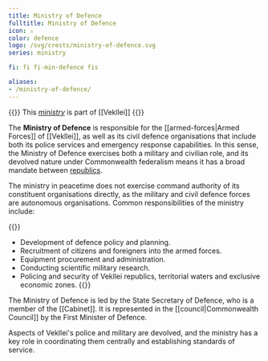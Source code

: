 ```yaml
---
title: Ministry of Defence
fulltitle: Ministry of Defence
icon: ⚔️
color: defence
logo: /svg/crests/ministry-of-defence.svg
series: ministry

fi: fi fi-min-defence fis

aliases:
- /ministry-of-defence/
---
```

{{<note series>}}
 This *[ministry](/ministries/)* is part of [[Vekllei]]
{{</note>}}

The <span class="fi fi-min-defence fis"></span> **Ministry of Defence** is responsible for the [[armed-forces|Armed Forces]] of [[Vekllei]], as well as its civil defence organisations that include both its police services and emergency response capabilities. In this sense, the Ministry of Defence exercises both a military and civilian role, and its devolved nature under Commonwealth federalism means it has a broad mandate between [republics](/republics/).

The ministry in peacetime does not exercise command authority of its constituent organisations directly, as the military and civil defence forces are autonomous organisations. Common responsibilities of the ministry include:

{{<note>}}
* Development of defence policy and planning.
* Recruitment of citizens and foreigners into the armed forces.
* Equipment procurement and administration.
* Conducting scientific military research.
* Policing and security of Vekllei republics, territorial waters and exclusive economic zones.
{{</note>}}

The Ministry of Defence is led by the State Secretary of Defence, who is a member of the [[Cabinet]]. It is represented in the [[council|Commonwealth Council]] by the First Minister of Defence.

Aspects of Vekllei's police and military are devolved, and the ministry has a key role in coordinating them centrally and establishing standards of service.
